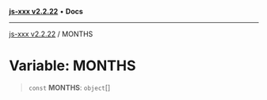 [**js-xxx v2.2.22**](../README.md) • **Docs**

***

[js-xxx v2.2.22](../README.md) / MONTHS

# Variable: MONTHS

> `const` **MONTHS**: `object`[]
